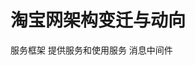 <!--
 * @Descripttion: 
 * @Author: cui
 * @Date: 2021-04-16 18:59:52
 * @LastEditors: cui
 * @LastEditTime: 2021-04-16 19:04:13
-->
# 淘宝网架构变迁与动向
服务框架 提供服务和使用服务
消息中间件